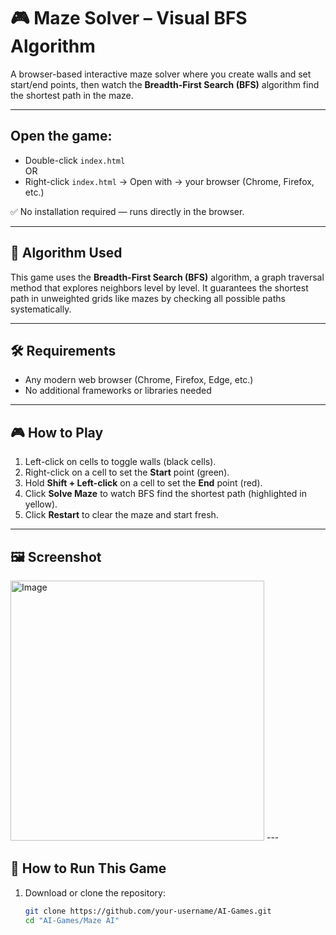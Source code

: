 # 🎮 Maze Solver – Visual BFS Algorithm

A browser-based interactive maze solver where you create walls and set start/end points, then watch the **Breadth-First Search (BFS)** algorithm find the shortest path in the maze.

---

## Open the game:

- Double-click `index.html`  
OR  
- Right-click `index.html` → Open with → your browser (Chrome, Firefox, etc.)

✅ No installation required — runs directly in the browser.

---

## 🧠 Algorithm Used

This game uses the **Breadth-First Search (BFS)** algorithm, a graph traversal method that explores neighbors level by level. It guarantees the shortest path in unweighted grids like mazes by checking all possible paths systematically.

---

## 🛠️ Requirements

- Any modern web browser (Chrome, Firefox, Edge, etc.)  
- No additional frameworks or libraries needed

---

## 🎮 How to Play

1. Left-click on cells to toggle walls (black cells).  
2. Right-click on a cell to set the **Start** point (green).  
3. Hold **Shift + Left-click** on a cell to set the **End** point (red).  
4. Click **Solve Maze** to watch BFS find the shortest path (highlighted in yellow).  
5. Click **Restart** to clear the maze and start fresh.

---

## 🖼️ Screenshot

<img width="406" height="416" alt="Image" src="https://github.com/user-attachments/assets/5a4d5eec-781f-49f9-8a52-9fbac37d55d6" />
---

## 📂 How to Run This Game

1. Download or clone the repository:
   ```bash
   git clone https://github.com/your-username/AI-Games.git
   cd "AI-Games/Maze AI"

